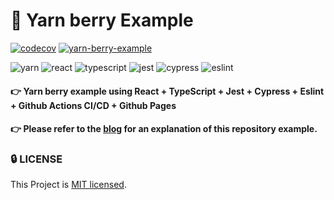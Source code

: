 # 🧶 Yarn berry Example

[![codecov](https://codecov.io/gh/saseungmin/yarn-berry-example/branch/main/graph/badge.svg?token=QWA2HOE10W)](https://codecov.io/gh/saseungmin/yarn-berry-example) [![yarn-berry-example](https://img.shields.io/endpoint?url=https://dashboard.cypress.io/badge/simple/g1oxx9&style=flat-square&logo=cypress)](https://dashboard.cypress.io/projects/g1oxx9/runs)   

![yarn](https://img.shields.io/badge/yarn-3.2.0-blue?logo=yarn) ![react](https://img.shields.io/github/package-json/dependency-version/saseungmin/yarn-berry-example/react?logo=react) ![typescript](https://img.shields.io/github/package-json/dependency-version/saseungmin/yarn-berry-example/dev/typescript?logo=typescript) ![jest](https://img.shields.io/github/package-json/dependency-version/saseungmin/yarn-berry-example/dev/jest?logo=jest) ![cypress](https://img.shields.io/github/package-json/dependency-version/saseungmin/yarn-berry-example/dev/cypress?logo=cypress) ![eslint](https://img.shields.io/github/package-json/dependency-version/saseungmin/yarn-berry-example/dev/eslint?logo=eslint) 

#### 👉 Yarn berry example using React + TypeScript + Jest + Cypress + Eslint + Github Actions CI/CD + Github Pages

#### 👉 Please refer to the [blog](https://haranglog.tistory.com/28) for an explanation of this repository example.

### 🔒 LICENSE
This Project is [MIT licensed](https://github.com/saseungmin/yarn-berry-example/blob/main/LICENSE).
